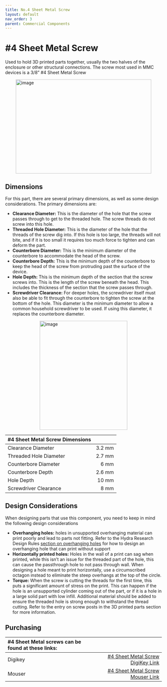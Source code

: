```yaml
---
title: No.4 Sheet Metal Screw
layout: default
nav_order: 3
parent: Commercial Components
---
```


# #4 Sheet Metal Screw

Used to hold 3D printed parts together, usually the two halves of the enclosure or other structural connections. The screw most used in MMC devices is a 3/8” #4 Sheet Metal Screw

<img width="436" height="303" style="display: block; margin: 0 auto" alt="image" src="https://github.com/user-attachments/assets/9854d526-f88e-4fbe-ae1e-c3b95520f021" />

## Dimensions

For this part, there are several primary dimensions, as well as some design considerations. The primary dimensions are:
* **Clearance Diameter:** This is the diameter of the hole that the screw passes through to get to the threaded hole. The screw threads do not screw into this hole.
* **Threaded Hole Diameter:** This is the diameter of the hole that the threads of the screw dig into. If this hole is too large, the threads will not bite, and if it is too small it requires too much force to tighten and can deform the part.
* **Counterbore Diameter:** This is the minimum diameter of the counterbore to accommodate the head of the screw.
* **Counterbore Depth:** This is the minimum depth of the counterbore to keep the head of the screw from protruding past the surface of the device.
* **Hole Depth:** This is the minimum depth of the section that the screw screws into. This is the length of the screw beneath the head. This includes the thickness of the section that the screw passes through. 
* **Screwdriver Clearance:** For deeper holes, the screwdriver itself must also be able to fit through the counterbore to tighten the screw at the bottom of the hole. This diameter is the minimum diameter to allow a common household screwdriver to be used. If using this diameter, it replaces the counterbore diameter. 

<img width="282" height="351" style="display: block; margin: 0 auto" alt="image" src="https://github.com/user-attachments/assets/bb176449-d061-4e35-8d49-5418c4012f12" />



| **#4 Sheet Metal Screw Dimensions** |        |
| :--------------------- | -----: | 
| Clearance Diameter     | 3.2 mm |
| Threaded Hole Diameter | 2.7 mm |
| Counterbore Diameter   | 6 mm   |
| Counterbore Depth      | 2.6 mm |
| Hole Depth             | 10 mm  |
| Screwdriver Clearance  | 8 mm   |

## Design Considerations

When designing parts that use this component, you need to keep in mind the following design considerations
* **Overhanging holes:** holes in unsupported overhanging material can print poorly and lead to parts not fitting. Refer to the Hydra Research Design Rules [section on overhanging holes](https://www.hydraresearch3d.com/design-rules#unsupported-holes) for how to design an overhanging hole that can print without support
* **Horizontally printed holes:** Holes in the wall of a print can sag when printed, while this isn’t an issue for the threaded part of the hole, this can cause the passthrough hole to not pass through wall. When designing a hole meant to print horizontally, use a circumscribed octagon instead to eliminate the steep overhangs at the top of the circle. 
* **Torque:** When the screw is cutting the threads for the first time, this puts a significant amount of stress on the print. This can happen if the hole is an unsupported cylinder coming out of the part, or if it is a hole in a large solid part with low infill. Additional material should be added to ensure the threaded hole is strong enough to withstand the thread cutting. Refer to the entry on screw posts in the 3D printed parts section for more information.

## Purchasing

 | **#4 Sheet Metal screws can be found at these links:** |        |
| :--------------------- | -----: | 
| Digikey     | [#4 Sheet Metal Screw DigiKey Link](https://www.digikey.ca/en/products/detail/serpac/6005/307599)|
| Mouser | [#4 Sheet Metal Screw Mouser Link](https://www.mouser.ca/ProductDetail/SERPAC/6005?qs=f95KBKa1t%252BoPqs5qKc4pog%3D%3D) |
